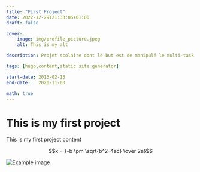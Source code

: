 ```yaml
---
title: "First Project"
date: 2022-12-29T21:33:05+01:00
draft: false

cover:
    image: img/profile_picture.jpeg
    alt: This is my alt

description: Projet scolaire dont le but est de manipulé le multi-task sur STM32 afin de pouvoir asservir les moteurs tout en analysant les données des capteurs. Merci pour ce super projet ! On s'est bien amusé. Projet scolaire dont le but est de manipulé le multi-task sur STM32 afin de pouvoir asservir les moteurs tout en analysant les données des capteurs. Merci pour ce super projet ! On s'est bien amusé.Projet scolaire dont le but est de manipulé le multi-task sur STM32 afin de pouvoir asservir les moteurs tout en analysant les données des capteurs. Merci pour ce super projet ! On s'est bien amusé.

tags: [hugo,content,static site generator]

start-date: 2013-02-13
end-date:   2020-11-03

math: true
---
```


# This is my first project

This is my first project content

$$x = {-b \pm \sqrt{b^2-4ac} \over 2a}$$

![Example image](/img/profile_picture.jpeg)